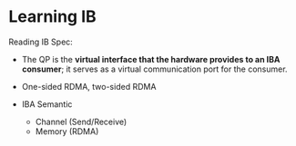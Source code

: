 # Learning IB

Reading IB Spec:

- The QP is the __virtual interface that the hardware provides to an IBA consumer__; it serves as a virtual communication port for the consumer.

- One-sided RDMA, two-sided RDMA
- IBA Semantic
    - Channel (Send/Receive)
    - Memory (RDMA)
